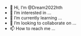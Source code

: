 - 👋 Hi, I’m @Dream2022hth
- 👀 I’m interested in ...
- 🌱 I’m currently learning ...
- 💞️ I’m looking to collaborate on ...
- 📫 How to reach me ...

<!---
Dream2022hth/Dream2022hth is a ✨ special ✨ repository because its `README.md` (this file) appears on your GitHub profile.
You can click the Preview link to take a look at your changes.
--->
